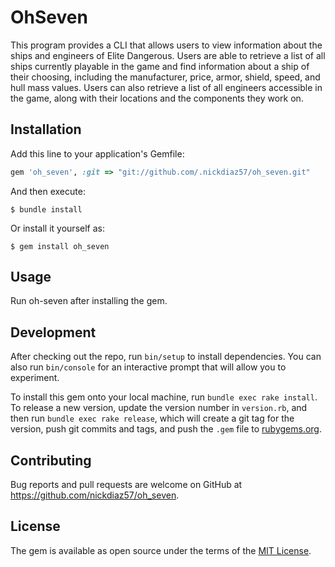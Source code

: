 # OhSeven

This program provides a CLI that allows users to view information about the ships and engineers of Elite Dangerous. Users are able to retrieve a list of all ships currently playable in the game and find information about a ship of their choosing, including the manufacturer, price, armor, shield, speed, and hull mass values.  Users can also retrieve a list of all engineers accessible in the game, along with their locations and the components they work on.

## Installation

Add this line to your application's Gemfile:

```ruby
gem 'oh_seven', :git => "git://github.com/.nickdiaz57/oh_seven.git"
```

And then execute:

    $ bundle install

Or install it yourself as:

    $ gem install oh_seven

## Usage

Run oh-seven after installing the gem.

## Development

After checking out the repo, run `bin/setup` to install dependencies. You can also run `bin/console` for an interactive prompt that will allow you to experiment.

To install this gem onto your local machine, run `bundle exec rake install`. To release a new version, update the version number in `version.rb`, and then run `bundle exec rake release`, which will create a git tag for the version, push git commits and tags, and push the `.gem` file to [rubygems.org](https://rubygems.org).

## Contributing

Bug reports and pull requests are welcome on GitHub at https://github.com/nickdiaz57/oh_seven.


## License

The gem is available as open source under the terms of the [MIT License](https://opensource.org/licenses/MIT).
